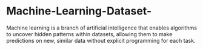 # Machine-Learning-Dataset-
Machine learning is a branch of artificial intelligence that enables algorithms to uncover hidden patterns within datasets, allowing them to make predictions on new, similar data without explicit programming for each task.
